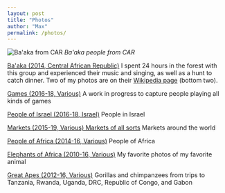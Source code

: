 ```yaml
---
layout: post
title: "Photos"
author: "Max"
permalink: /photos/
---
```


![Ba'aka from CAR](https://lh3.googleusercontent.com/tsCCzJVLMGM-jTM7BsY0u96Qw2ychEGQpJoAiggl6ornFnq1o8jLTNcsjexgewrEQ1351rA4AVy3WcSzbJMUwgBYwBIFyck08yxmvYp8I-TuwWdB0VTzp6CPW9HhVGLAO7FMpdqmmvk=w2400 "Ba'aka from Central African Republic")
*Ba'aka people from CAR*

[Ba'aka (2014, Central African Republic)](https://photos.app.goo.gl/BKAU2rGxGvfHs1s46) I spent 24 hours in the forest with this group and experienced their music and singing, as well as a hunt to catch dinner. Two of my photos are on their [Wikipedia page](https://en.wikipedia.org/wiki/Aka_people) (bottom two). 

[Games (2016-18, Various)](https://photos.app.goo.gl/EqaiygLuEvEPZWM76) A work in progress to capture people playing all kinds of games

[People of Israel (2016-18, Israel)](https://photos.app.goo.gl/hgP75KAT5t6zVRUn8) People in Israel

[Markets (2015-19, Various) Markets of all sorts](https://photos.app.goo.gl/tSnaRcd44ykj3S26A) Markets around the world

[People of Africa (2014-16, Various)](https://photos.app.goo.gl/vCoJw632WH7P7W589) People of Africa

[Elephants of Africa (2010-16, Various)](https://photos.app.goo.gl/CAPAfRpdPFeEfVJW6) My favorite photos of my favorite animal

[Great Apes (2012-16, Various)](https://photos.app.goo.gl/XDRxTtTdRwdK58eJ8) Gorillas and chimpanzees from trips to Tanzania, Rwanda, Uganda, DRC, Republic of Congo, and Gabon
